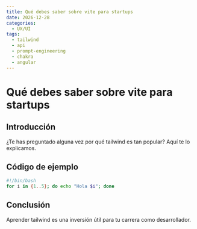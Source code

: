 ```yaml
---
title: Qué debes saber sobre vite para startups
date: 2026-12-28
categories:
  - UX/UI
tags:
  - tailwind
  - api
  - prompt-engineering
  - chakra
  - angular
---
```


# Qué debes saber sobre vite para startups

## Introducción

¿Te has preguntado alguna vez por qué tailwind es tan popular? Aquí te lo explicamos.

## Código de ejemplo

```bash
#!/bin/bash
for i in {1..5}; do echo "Hola $i"; done
```

## Conclusión

Aprender tailwind es una inversión útil para tu carrera como desarrollador.